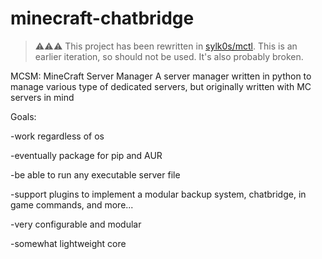# minecraft-chatbridge
> ⚠️⚠️⚠️ This project has been rewritten in [sylk0s/mctl](https://github.com/sylk0s/mctl). This is an earlier iteration, so should not be used. It's also probably broken.

MCSM: MineCraft Server Manager 
A server manager written in python to manage various type of dedicated servers, but originally written with MC servers in mind
  
   Goals:
  
   -work regardless of os
   
   -eventually package for pip and AUR
  
   -be able to run any executable server file
  
   -support plugins to implement a modular backup system, chatbridge, in game commands, and more...
 
   -very configurable and modular
   
   -somewhat lightweight core
